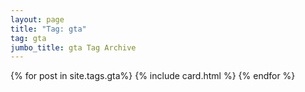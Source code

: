 ```yaml
---
layout: page
title: "Tag: gta"
tag: gta
jumbo_title: gta Tag Archive
---
```

<div class="row">
{% for post in site.tags.gta%}
{% include card.html %}
{% endfor %}
</div>